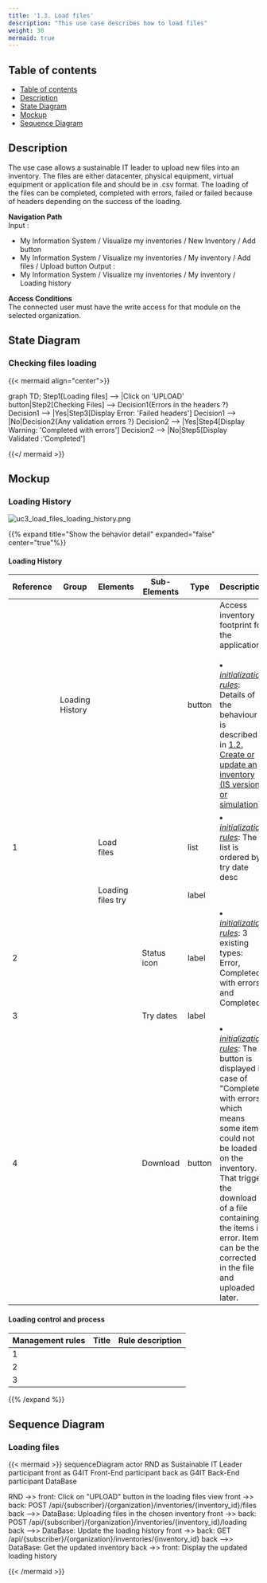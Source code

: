 ```yaml
---
title: '1.3. Load files'
description: "This use case describes how to load files"
weight: 30
mermaid: true
---
```


## Table of contents
- [Table of contents](#table-of-contents)
- [Description](#description)
- [State Diagram](#state-diagram)
- [Mockup](#mockup)
- [Sequence Diagram](#sequence-diagram)


## Description

The use case allows a sustainable IT leader to upload new files into an inventory.
The files are either datacenter, physical equipment, virtual equipment or application file and should be in .csv format.
The loading of the files can be completed, completed with errors, failed or failed because of headers depending on the success of the loading.

**Navigation Path**  
Input :
- My Information System / Visualize my inventories / New Inventory / Add button
- My Information System / Visualize my inventories / My inventory / Add files / Upload button
Output :
- My Information System / Visualize my inventories / My inventory / Loading history

**Access Conditions**  
The connected user must have the write access for that module on the selected organization.

## State Diagram

### Checking files loading

{{< mermaid align="center">}}

graph TD;
Step1[Loading files] --> |Click on 'UPLOAD' button|Step2[Checking Files] --> Decision1{Errors in the headers ?}
Decision1 --> |Yes|Step3[Display Error: 'Failed headers']
Decision1 --> |No|Decision2{Any validation errors ?}
Decision2 --> |Yes|Step4[Display Warning: 'Completed with errors']
Decision2 --> |No|Step5[Display Validated :'Completed']

{{</ mermaid >}}

## Mockup

### Loading History
![uc3_load_files_loading_history.png](../images/uc3_load_files_loading_history.png)

{{% expand title="Show the behavior detail" expanded="false" center="true"%}}

#### Loading History

| Reference | Group           | Elements          | Sub-Elements | Type   | Description                                                                                                                                                                                                                                                                               |
|-----------|-----------------|-------------------|--------------|--------|-------------------------------------------------------------------------------------------------------------------------------------------------------------------------------------------------------------------------------------------------------------------------------------------|
|           | Loading History |                   |              | button | Access inventory footprint for the application<br><br><li><u>*initialization rules*</u>: Details of the behaviour is described in [1.2. Create or update an inventory (IS version or simulation)](uc2_create_inventory.md).                                                               |
| 1         |                 | Load files        |              | list   | <li><u>*initialization rules*</u>: The list is ordered by try date desc                                                                                                                                                                                                                   |
|           |                 | Loading files try |              | label  |                                                                                                                                                                                                                                                                                           |
| 2         |                 |                   | Status icon  | label  | <li><u>*initialization rules*</u>: 3 existing types: Error, Completed with errors and Completed.                                                                                                                                                                                          |
| 3         |                 |                   | Try dates    | label  |                                                                                                                                                                                                                                                                                           |
| 4         |                 |                   | Download     | button | <li><u>*initialization rules*</u>: The button is displayed in case of "Completed with errors" which means some items could not be loaded on the inventory. That trigger the download of a file containing the items in error. Items can be then corrected in the file and uploaded later. |

#### Loading control and process

| Management rules | Title | Rule description |
|------------------|-------|------------------|
| 1                |       |                  |
| 2                |       |                  |
| 3                |       |                  |

{{% /expand %}}


## Sequence Diagram
### Loading files

{{< mermaid >}}
sequenceDiagram
actor RND as Sustainable IT Leader
participant front as G4IT Front-End
participant back as G4IT Back-End
participant DataBase

RND ->> front: Click on "UPLOAD" button in the loading files view
front ->> back: POST /api/{subscriber}/{organization}/inventories/{inventory_id}/files
back -->> DataBase: Uploading files in the chosen inventory
front ->> back: POST /api/{subscriber}/{organization}/inventories/{inventory_id}/loading
back -->> DataBase: Update the loading history
front ->> back: GET /api/{subscriber}/{organization}/inventories/{inventory_id}
back -->> DataBase: Get the updated inventory
back ->> front: Display the updated loading history

{{< /mermaid >}}
